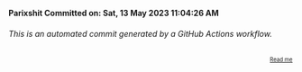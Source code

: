 **Parixshit Committed on: Sat, 13 May 2023 11:04:26 AM** <!-- 9f7dd52c-67d6-462e-8c13-f4bbf154965d -->

###### This is an automated commit generated by a GitHub Actions workflow.

<div align="right"><sub><sup><a href="https://github.com/Parixshit/AutoCommit.git">Read me</a></sup></sub></div>

